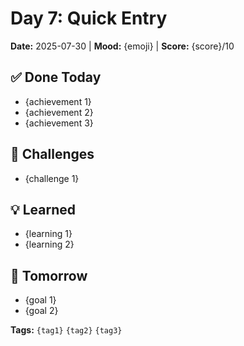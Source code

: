 # Day 7: Quick Entry

**Date:** 2025-07-30 | **Mood:** {emoji} | **Score:** {score}/10

## ✅ Done Today
- {achievement 1}
- {achievement 2}
- {achievement 3}

## 🚧 Challenges
- {challenge 1}

## 💡 Learned
- {learning 1}
- {learning 2}

## 🎯 Tomorrow
- {goal 1}
- {goal 2}

**Tags:** `{tag1}` `{tag2}` `{tag3}`
